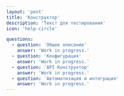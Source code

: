 ```yaml
---
layout: 'post'
title: 'Конструктор'
description: 'Текст для тестирования'
icon: 'help-circle'

questions:
  - question: 'Общее описание'
    answer: 'Work in progress.'
  - question: 'Конфигурация'
    answer: 'Work in progress.'
  - question: 'API Конструктор'
    answer: 'Work in progress.'
  - question: 'Автоматизация и интеграция'
    answer: 'Work in progress.'
---
```



